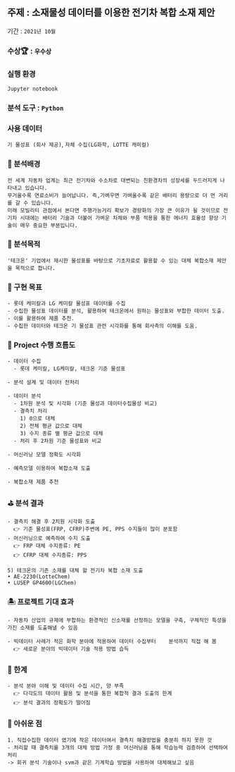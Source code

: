 ## 주제 : 소재물성 데이터를 이용한 전기차 복합 소재 제안
기간 : ```2021년 10월```

### 수상🏆 : ```우수상```

### 실행 환경
```Jupyter notebook```
### 분석 도구 : ```Python```

### 사용 데이터 
```기 물성표 (회사 제공)```, ```자체 수집(LG화학, LOTTE 캐미컬)```

### 📝 분석배경
```
전 세계 자동차 업계는 최근 전기차와 수소차로 대변되는 친환경차의 성장세를 두드러지게 나타내고 있습니다.
무거울수록 연료소비가 늘어납니다. 즉,가벼우면 가벼울수록 같은 배터리 용량으로 더 먼 거리를 갈 수 있습니다. 
미래 모빌리티 관점에서 본다면 주행가능거리 확보가 경량화의 가장 큰 이유가 될 것이므로 전기차 시대에는 배터리 기술과 더불어 가벼운 차체와 부품 적용을 통한 에너지 효율성 향상 기술이 매우 중요한 부분입니다. 
```
### 🚩 분석목적
```
'테크온' 기업에서 제시한 물성표를 바탕으로 기초자료로 활용할 수 있는 대체 복합소재 제안을 목적으로 합니다.
```

### 🚀 구현 목표
```
- 롯데 케미칼과 LG 케미칼 물성표 데이터를 수집
- 수집한 물성표 데이터를 분석, 활용하여 테크온에서 원하는 물성표와 부합한 데이터 도출. 
- 이를 활용하여 제품 추천.
- 수집한 데이터와 테크온 기 물성표 관련 시각화를 통해 회사측의 이해를 도움. 
```

### 🏃 Project 수행 흐름도
```
- 데이터 수집
  - 롯데 케미칼, LG케미칼, 테크온 기준 물성표
  
- 분석 설계 및 데이터 전처리

- 데이터 분석
  - 1차원 분석 및 시각화 (기준 물성과 데이터수집물성 비교)
  - 결측치 처리
    1) 0으로 대체
    2) 전체 평균 값으로 대체
    3) 수지 종류 별 평균 값으로 대체
  - 처리 후 2차원 기준 물성표와 비교
  
- 머신러닝 모델 정확도 시각화

- 예측모델 이용하여 복합소재 도출

- 복합소재 제품 추천
```

### ⛳️ 분석 결과
```
- 결측치 해결 후 2치원 시각화 도출
  👉 기준 물성표(FRP, CFRP)주변에 PE, PPS 수지들이 많이 분포함
- 머신러닝으로 예측하여 수지 도출
  👉 FRP 대체 수지종류: PE
  👉 CFRP 대체 수지종류: PPS
 
5) 테크온의 기존 소재를 대체 할 전기차 복합 소재 도출
• AE-2230(LotteChem)
• LUSEP GP4600(LGChem)
```

### 🏝 프로젝트 기대 효과
```
- 자동차 산업의 규제에 부합하는 환경적인 신소재를 선정하는 모델을 구축, 구체적인 특성을 가진 소재를 도출해낼 수 있음
 
- 빅데이터 사례가 적은 화학 분야에 적용하여 데이터 수집부터    분석까지 직접 해 봄
  👉 새로운 분야의 빅데이터 기술 적용 방법 습득
```

### 🤨 한계
```
- 분석 분야 이해 및 데이터 수집 시간, 양 부족
  👉 다각도의 데이터 활용 및 분석을 통한 복합적 결과 도출의 한계
  👉 분석 결과의 정확도가 떨어짐
```

### 👀 아쉬운 점 
```
1. 직접수집한 데이터 였기에 작은 데이터여서 결측치 해결방법을 충분히 하지 못한 것
- 처리할 때 결측치를 3개의 대체 방법 가정 중 머신러닝을 통해 학습능력 검증하여 선택하여 처리
-> 회귀 분석 기술이나 svm과 같은 기계학습 방법을 사용하여 대체해보고 싶음

```

